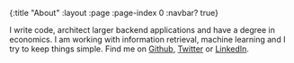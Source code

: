 {:title "About"
 :layout :page
 :page-index 0
 :navbar? true}

I write code, architect larger backend applications and have a degree in
economics. I am working with information retrieval, machine learning and I try
to keep things simple. Find me on [Github](https://github.com/truemped),
[Twitter](https://twitter.com/truemped) or [LinkedIn]().

